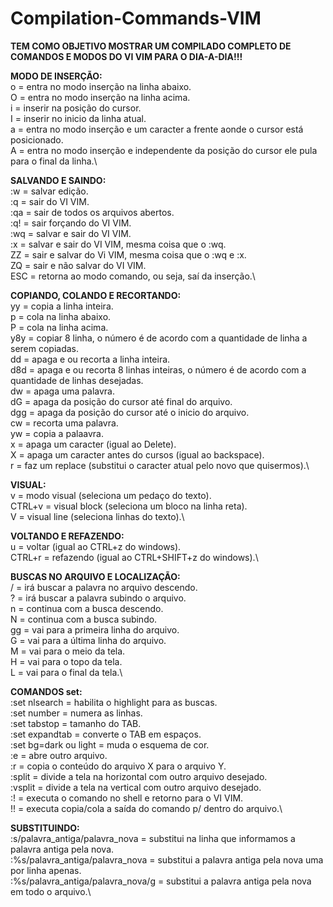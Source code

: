 # Compilation-Commands-VIM

**TEM COMO OBJETIVO MOSTRAR UM COMPILADO COMPLETO DE COMANDOS E MODOS DO VI VIM PARA O DIA-A-DIA!!!**



**MODO DE INSERÇÃO:**\
o = entra no modo inserção na linha abaixo.\
O = entra no modo inserção na linha acima.\
i = inserir na posição do cursor.\
I = inserir no inicio da linha atual.\
a = entra no modo inserção e um caracter a frente aonde o cursor está posicionado.\
A = entra no modo inserção e independente da posição do cursor ele pula para o final da linha.\



**SALVANDO E SAINDO:**\
:w = salvar edição.\
:q = sair do VI VIM.\
:qa = sair de todos os arquivos abertos.\
:q! = sair forçando do VI VIM.\
:wq = salvar e sair do VI VIM.\
:x = salvar e sair do VI VIM, mesma coisa que o :wq.\
ZZ = sair e salvar do Vi VIM, mesma coisa que o :wq e :x.\
ZQ = sair e não salvar do VI VIM.\
ESC = retorna ao modo comando, ou seja, saí da inserção.\



**COPIANDO, COLANDO E RECORTANDO:**\
yy = copia a linha inteira.\
p = cola na linha abaixo.\
P = cola na linha acima.\
y8y = copiar 8 linha, o número é de acordo com a quantidade de linha a serem copiadas.\
dd = apaga e ou recorta a linha inteira.\
d8d = apaga e ou recorta 8 linhas inteiras, o número é de acordo com a quantidade de linhas desejadas.\
dw = apaga uma palavra.\
dG = apaga da posição do cursor até final do arquivo.\
dgg = apaga da posição do cursor até o inicio do arquivo.\
cw = recorta uma palavra.\
yw = copia a palaavra.\
x = apaga um caracter (igual ao Delete).\
X = apaga um caracter antes do cursos (igual ao backspace).\
r = faz um replace (substitui o caracter atual pelo novo que quisermos).\



**VISUAL:**\
v = modo visual (seleciona um pedaço do texto).\
CTRL+v = visual block (seleciona um bloco na linha reta).\
V = visual line (seleciona linhas do texto).\



**VOLTANDO E REFAZENDO:**\
u = voltar (igual ao CTRL+z do windows).\
CTRL+r = refazendo (igual ao CTRL+SHIFT+z do windows).\



**BUSCAS NO ARQUIVO E LOCALIZAÇÃO:**\
/<Informe a palavra para busca> = irá buscar a palavra no arquivo descendo.\
?<Informe a palavra para busca> = irá buscar a palavra subindo o arquivo.\
n = continua com a busca descendo.\
N = continua com a busca subindo.\
gg = vai para a primeira linha do arquivo.\
G = vai para a última linha do arquivo.\
M = vai para o meio da tela.\
H = vai para o topo da tela.\
L = vai para o final da tela.\

  
  
**COMANDOS set:**\
:set nlsearch = habilita o highlight para as buscas.\
:set number = numera as linhas.\
:set tabstop = tamanho do TAB.\
:set expandtab = converte o TAB em espaços.\
:set bg=dark ou light = muda o esquema de cor.\
:e = abre outro arquivo.\
:r = copia o conteúdo do arquivo X para o arquivo Y.\
:split <Nome Arquivo> = divide a tela na horizontal com outro arquivo desejado.\
:vsplit <Nome Arquivo> = divide a tela na vertical com outro arquivo desejado.\
:! <Nome comando> = executa o comando no shell e retorno para o VI VIM.\
!! <Nome comando> = executa copia/cola a saída do comando p/ dentro do arquivo.\

  
 
**SUBSTITUINDO:**\
:<Numero linha>s/palavra_antiga/palavra_nova = substitui na linha que informamos a palavra antiga pela nova.\
:%s/palavra_antiga/palavra_nova = substitui a palavra antiga pela nova uma por linha apenas.\
:%s/palavra_antiga/palavra_nova/g = substitui a palavra antiga pela nova em todo o arquivo.\
